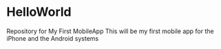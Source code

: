 # HelloWorld
Repository for My First MobileApp
This will be my first mobile app for the iPhone and the Android systems
